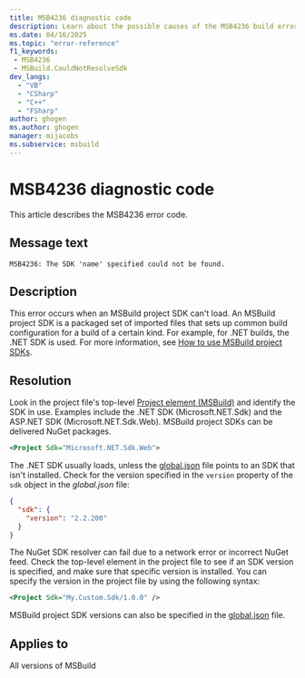 ```yaml
---
title: MSB4236 diagnostic code
description: Learn about the possible causes of the MSB4236 build error and get troubleshooting tips.
ms.date: 04/16/2025
ms.topic: "error-reference"
f1_keywords:
 - MSB4236
 - MSBuild.CouldNotResolveSdk
dev_langs:
  - "VB"
  - "CSharp"
  - "C++"
  - "FSharp"
author: ghogen
ms.author: ghogen
manager: mijacobs
ms.subservice: msbuild
---
```

# MSB4236 diagnostic code

<!-- :::ErrorDefinitionDescription::: -->
<!-- :::editable-content name="introDescription"::: -->
This article describes the MSB4236 error code.
<!-- :::editable-content-end::: -->

## Message text

`MSB4236: The SDK 'name' specified could not be found.`

## Description

This error occurs when an MSBuild project SDK can't load. An MSBuild project SDK is a packaged set of imported files that sets up common build configuration for a build of a certain kind. For example, for .NET builds, the .NET SDK is used. For more information, see [How to use MSBuild project SDKs](../how-to-use-project-sdk.md).

## Resolution

Look in the project file's top-level [Project element (MSBuild)](../project-element-msbuild.md) and identify the SDK in use. Examples include the .NET SDK (Microsoft.NET.Sdk) and the ASP.NET SDK (Microsoft.NET.Sdk.Web). MSBuild project SDKs can be delivered NuGet packages.

```xml
<Project Sdk="Microsoft.NET.Sdk.Web">
```

The .NET SDK usually loads, unless the [global.json](/dotnet/core/tools/global-json) file points to an SDK that isn't installed. Check for the version specified in the `version` property of the `sdk` object in the *global.json* file:

```json
{
  "sdk": {
    "version": "2.2.200"
  }
}
```

The NuGet SDK resolver can fail due to a network error or incorrect NuGet feed. Check the top-level element in the project file to see if an SDK version is specified, and make sure that specific version is installed. You can specify the version in the project file by using the following syntax:

```xml
<Project Sdk="My.Custom.Sdk/1.0.0" />
```

MSBuild project SDK versions can also be specified in the [global.json](/dotnet/core/tools/global-json#msbuild-sdks) file.

## Applies to

All versions of MSBuild